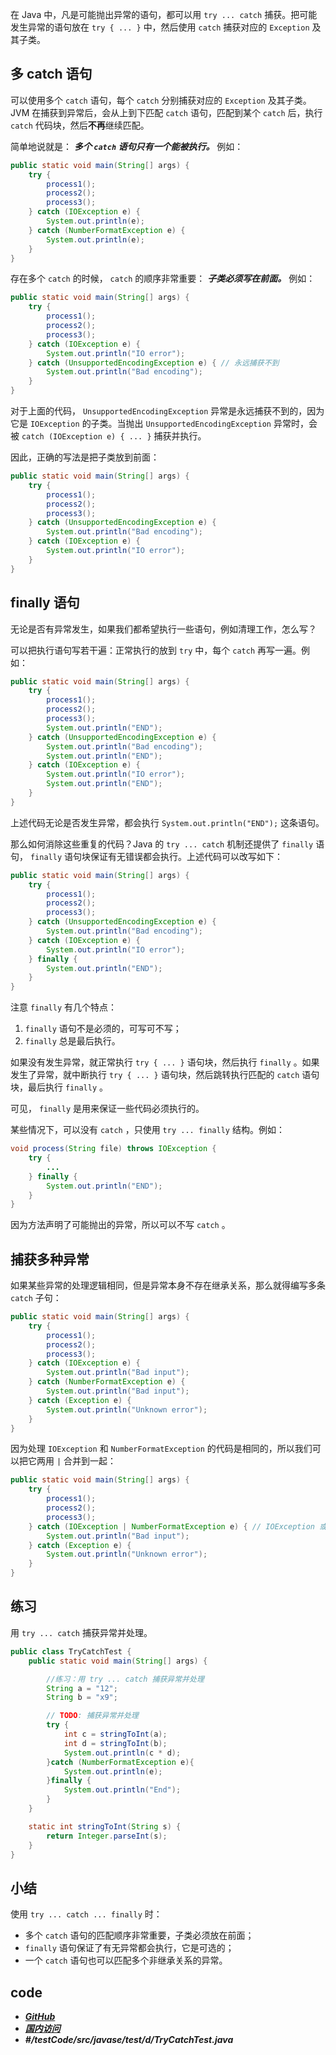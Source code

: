 在 Java 中，凡是可能抛出异常的语句，都可以用 `try ... catch` 捕获。把可能发生异常的语句放在 `try { ... }` 中，然后使用 `catch` 捕获对应的 `Exception` 及其子类。


## 多 catch 语句

可以使用多个 `catch` 语句，每个 `catch` 分别捕获对应的 `Exception` 及其子类。 JVM 在捕获到异常后，会从上到下匹配 `catch` 语句，匹配到某个 `catch` 后，执行 `catch` 代码块，然后**不再**继续匹配。

简单地说就是： ***多个 `catch` 语句只有一个能被执行。*** 例如：

```java
public static void main(String[] args) {
    try {
        process1();
        process2();
        process3();
    } catch (IOException e) {
        System.out.println(e);
    } catch (NumberFormatException e) {
        System.out.println(e);
    }
}
```

存在多个 `catch` 的时候， `catch` 的顺序非常重要： ***子类必须写在前面。*** 例如：


```java
public static void main(String[] args) {
    try {
        process1();
        process2();
        process3();
    } catch (IOException e) {
        System.out.println("IO error");
    } catch (UnsupportedEncodingException e) { // 永远捕获不到
        System.out.println("Bad encoding");
    }
}
```


对于上面的代码， `UnsupportedEncodingException` 异常是永远捕获不到的，因为它是 `IOException` 的子类。当抛出 `UnsupportedEncodingException` 异常时，会被 `catch (IOException e) { ... }` 捕获并执行。

因此，正确的写法是把子类放到前面：


```java
public static void main(String[] args) {
    try {
        process1();
        process2();
        process3();
    } catch (UnsupportedEncodingException e) {
        System.out.println("Bad encoding");
    } catch (IOException e) {
        System.out.println("IO error");
    }
}
```


## finally 语句


无论是否有异常发生，如果我们都希望执行一些语句，例如清理工作，怎么写？

可以把执行语句写若干遍：正常执行的放到 `try` 中，每个 `catch` 再写一遍。例如：


```java
public static void main(String[] args) {
    try {
        process1();
        process2();
        process3();
        System.out.println("END");
    } catch (UnsupportedEncodingException e) {
        System.out.println("Bad encoding");
        System.out.println("END");
    } catch (IOException e) {
        System.out.println("IO error");
        System.out.println("END");
    }
}
```

上述代码无论是否发生异常，都会执行 `System.out.println("END");` 这条语句。

那么如何消除这些重复的代码？Java 的 `try ... catch` 机制还提供了 `finally` 语句， `finally` 语句块保证有无错误都会执行。上述代码可以改写如下：


```java
public static void main(String[] args) {
    try {
        process1();
        process2();
        process3();
    } catch (UnsupportedEncodingException e) {
        System.out.println("Bad encoding");
    } catch (IOException e) {
        System.out.println("IO error");
    } finally {
        System.out.println("END");
    }
}
```


注意 `finally` 有几个特点：

1. `finally` 语句不是必须的，可写可不写；
2. `finally` 总是最后执行。


如果没有发生异常，就正常执行 `try { ... }` 语句块，然后执行 `finally` 。如果发生了异常，就中断执行 `try { ... }` 语句块，然后跳转执行匹配的 `catch` 语句块，最后执行 `finally` 。

可见， `finally` 是用来保证一些代码必须执行的。

某些情况下，可以没有 `catch` ，只使用 `try ... finally` 结构。例如：


```java
void process(String file) throws IOException {
    try {
        ...
    } finally {
        System.out.println("END");
    }
}
```


因为方法声明了可能抛出的异常，所以可以不写 `catch` 。


## 捕获多种异常


如果某些异常的处理逻辑相同，但是异常本身不存在继承关系，那么就得编写多条 `catch` 子句：


```java
public static void main(String[] args) {
    try {
        process1();
        process2();
        process3();
    } catch (IOException e) {
        System.out.println("Bad input");
    } catch (NumberFormatException e) {
        System.out.println("Bad input");
    } catch (Exception e) {
        System.out.println("Unknown error");
    }
}
```


因为处理 `IOException` 和 `NumberFormatException` 的代码是相同的，所以我们可以把它两用 `|` 合并到一起：


```java
public static void main(String[] args) {
    try {
        process1();
        process2();
        process3();
    } catch (IOException | NumberFormatException e) { // IOException 或 NumberFormatException
        System.out.println("Bad input");
    } catch (Exception e) {
        System.out.println("Unknown error");
    }
}
```


## 练习

用 `try ... catch` 捕获异常并处理。

```java
public class TryCatchTest {
    public static void main(String[] args) {

        //练习：用 try ... catch 捕获异常并处理
        String a = "12";
        String b = "x9";

        // TODO: 捕获异常并处理
        try {
            int c = stringToInt(a);
            int d = stringToInt(b);
            System.out.println(c * d);
        }catch (NumberFormatException e){
            System.out.println(e);
        }finally {
            System.out.println("End");
        }
    }

    static int stringToInt(String s) {
        return Integer.parseInt(s);
    }
}
```


## 小结


使用 `try ... catch ... finally` 时：
- 多个 `catch` 语句的匹配顺序非常重要，子类必须放在前面；
- `finally` 语句保证了有无异常都会执行，它是可选的；
- 一个 `catch` 语句也可以匹配多个非继承关系的异常。


## code

- [***GitHub***](https://github.com/Lxzz24/Repo/tree/main/testCode/src/javase/test/d/TryCatchTest.java)
- [***国内访问***](https://gitee.com/lxzz24/Repo/tree/main/testCode/src/javase/test/d/TryCatchTest.java)
- ***#/testCode/src/javase/test/d/TryCatchTest.java*** 



